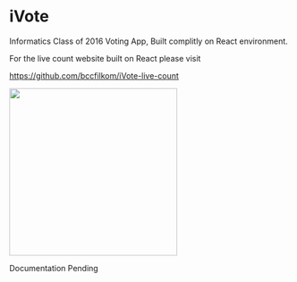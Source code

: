 # iVote
Informatics Class of 2016 Voting App, Built complitly on React environment.

For the live count website built on React please visit 

https://github.com/bccfilkom/iVote-live-count

<img src="https://i.imgur.com/IN898oN.png"  width="300">

Documentation Pending
